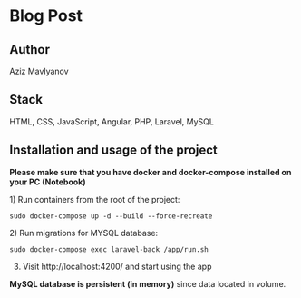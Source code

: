 # Blog Post

## Author

Aziz Mavlyanov

## Stack

HTML, CSS, JavaScript, Angular, PHP, Laravel, MySQL

## Installation and usage of the project

**Please make sure that you have docker and docker-compose installed on your PC (Notebook)**

1\) Run containers from the root of the project:

```dotenv
sudo docker-compose up -d --build --force-recreate
```

2\) Run migrations for MYSQL database:

```dotenv
sudo docker-compose exec laravel-back /app/run.sh
```

3. Visit http://localhost:4200/ and start using the app

**MySQL database is persistent (in memory)** since data located in volume.
